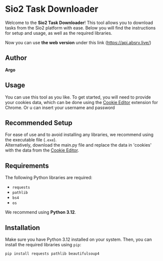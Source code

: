 # Sio2 Task Downloader

Welcome to the **Sio2 Task Downloader**! This tool allows you to download tasks from the Sio2 platform with ease. Below you will find the instructions for setup and usage, as well as the required libraries.

Now you can use **the web version** under this link (https://api.absrv.live/)

## Author
**Argo**

## Usage
You can use this tool as you like. To get started, you will need to provide your cookies data, which can be done using the [Cookie Editor](https://chromewebstore.google.com/detail/cookie-editor/hlkenndednhfkekhgcdicdfddnkalmdm?hl=en) extension for Chrome.
Or u can insert your username and password
## Recommended Setup
For ease of use and to avoid installing any libraries, we recommend using the executable file (`.exe`).  
Alternatively, download the main.py file and replace the data in 'cookies' with the data from the [Cookie Editor](https://chromewebstore.google.com/detail/cookie-editor/hlkenndednhfkekhgcdicdfddnkalmdm?hl=en).

## Requirements
The following Python libraries are required:
- `requests`
- `pathlib`
- `bs4`
- `os`

We recommend using **Python 3.12**.

## Installation
Make sure you have Python 3.12 installed on your system. Then, you can install the required libraries using `pip`:

```bash
pip install requests pathlib beautifulsoup4
